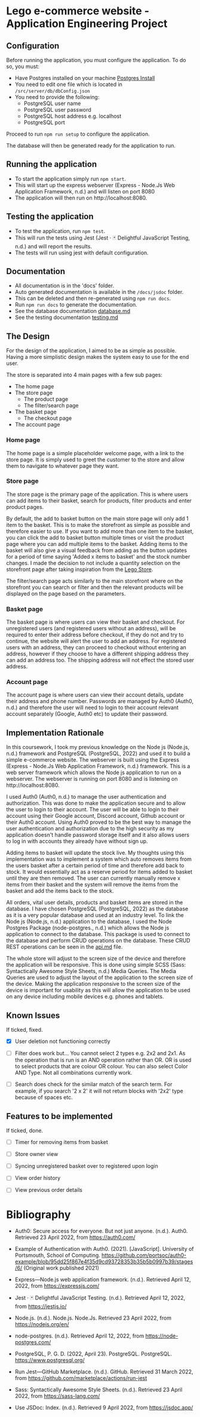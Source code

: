 # Lego e-commerce website - Application Engineering Project
## Configuration

Before running the application, you must configure the application.
To do so, you must:
- Have Postgres installed on your machine [Postgres Install](https://www.postgresql.org/download/)
- You need to edit one file which is located in `/src/server/db/dbConfig.json`
- You need to provide the following:
  - PostgreSQL user name
  - PostgreSQL user password
  - PostgreSQL host address e.g. localhost
  - PostgreSQL port

Proceed to run `npm run setup` to configure the application.

The database will then be generated ready for the application to run.

## Running the application

- To start the application simply run `npm start`.
- This will start up the express webserver (Express - Node.Js Web Application Framework, n.d.) and will listen on port 8080
- The application will then run on http://localhost:8080.

## Testing the application

  - To test the application, run `npm test`.
  - This will run the tests using Jest (Jest · 🃏 Delightful JavaScript Testing, n.d.) and will report the results.
  - The tests will run using jest with default configuration.

## Documentation

  - All documentation is in the 'docs' folder.
  - Auto generated documentation is available in the `/docs/jsdoc` folder.
  - This can be deleted and then re-generated using `npm run docs`.
  - Run `npm run docs` to generate the documentation.
  - See the database documentation [database.md](docs/database.md)
  - See the testing documentation [testing.md](docs/testing.md)
  

## The Design

For the design of the application, I aimed to be as simple as possible. Having a more simplistic design makes the system easy to use for the end user.

The store is separated into 4 main pages with a few sub pages:
- The home page
- The store page
  - The product page
  - The filter/search page
- The basket page
  - The checkout page
- The account page

### Home page

The home page is a simple placeholder welcome page, with a link to the store page. It is simply used to greet the customer to the store and allow them to navigate to whatever page they want.

### Store page

The store page is the primary page of the application. This is where users can add items to their basket, search for products, filter products and enter product pages.

By default, the add to basket button on the main store page will only add 1 item to the basket. This is to make the storefront as simple as possible and therefore easier to use. If you want to add more than one item to the basket, you can click the add to basket button multiple times or visit the product page where you can add multiple items to the basket. Adding items to the basket will also give a visual feedback from adding as the button updates for a period of time saying 'Added x items to basket' and the stock number changes. I made the decision to not include a quantity selection on the storefront page after taking inspiration from the [Lego Store](https://www.lego.com/en-GB/store). 

The filter/search page acts similarly to the main storefront where on the storefront you can search or filter and then the relevant products will be displayed on the page based on the parameters.

### Basket page

The basket page is where users can view their basket and checkout. For unregistered users (and registered users without an address), will be required to enter their address before checkout, if they do not and try to continue, the website will alert the user to add an address. For registered users with an address, they can proceed to checkout without entering an address, however if they choose to have a different shipping address they can add an address too. The shipping address will not effect the stored user address.

### Account page

The account page is where users can view their account details, update their address and phone number. Passwords are managed by Auth0 (Auth0, n.d.) and therefore the user will need to login to their account relevant account separately (Google, Auth0 etc) to update their password.

## Implementation Rationale

In this coursework, I took my previous knowledge on the Node js (Node.js, n.d.) framework and PostgreSQL (PostgreSQL, 2022) and used it to build a simple e-commerce website. The webserver is built using the Express (Express - Node.Js Web Application Framework, n.d.) framework. This is a web server framework which allows the Node js application to run on a webserver. The webserver is running on port 8080 and is listening on http://localhost:8080. 

I used Auth0 (Auth0, n.d.) to manage the user authentication and authorization. This was done to make the application secure and to allow the user to login to their account. The user will be able to login to their account using their Google account, Discord account, Github account or their Auth0 account. Using Auth0 proved to be the best way to manage the user authentication and authorization due to the high security as my application doesn't handle password storage itself and it also allows users to log in with accounts they already have without sign up.

Adding items to basket will update the stock live. My thoughts using this implementation was to implement a system which auto removes items from the users basket after a certain period of time and therefore add back to stock. It would essentially act as a reserve period for items added to basket until they are then removed. The user can currently manually remove x items from their basket and the system will remove the items from the basket and add the items back to the stock. 

All orders, vital user details, products and basket items are stored in the database. I have chosen PostgreSQL (PostgreSQL, 2022) as the database as it is a very popular database and used at an industry level. To link the Node js (Node.js, n.d.) application to the database, I used the Node Postgres Package (node-postgres., n.d.) which allows the Node js application to connect to the database. This package is used to connect to the database and perform CRUD operations on the database. These CRUD REST operations can be seen in the [api.md](docs/api.md) file.

The whole store will adjust to the screen size of the device and therefore the application will be responsive. This is done using simple SCSS (Sass: Syntactically Awesome Style Sheets, n.d.) Media Queries. The Media Queries are used to adjust the layout of the application to the screen size of the device. Making the application responsive to the screen size of the device is important for usability as this will allow the application to be used on any device including mobile devices e.g. phones and tablets.


## Known Issues

If ticked, fixed.

- [x] User deletion not functioning correctly

- [ ] Filter does work but... You cannot select 2 types e.g. 2x2 and 2x1. As the operation that is run is an AND operation rather than OR. OR is used to select products that are colour OR colour. You can also select Color AND Type. Not all combinations currently work.

- [ ] Search does check for the similar match of the search term. For example, if you search '2 x 2' it will not return blocks with '2x2' type because of spaces etc. 

## Features to be implemented

If ticked, done.

- [ ] Timer for removing items from basket

- [ ] Store owner view

- [ ] Syncing unregistered basket over to registered upon login

- [ ] View order history

- [ ] View previous order details

# Bibliography

- Auth0: Secure access for everyone. But not just anyone. (n.d.). Auth0. Retrieved 23 April 2022, from https://auth0.com/

- Example of Authentication with Auth0. (2021). [JavaScript]. University of Portsmouth, School of Computing. https://github.com/portsoc/auth0-example/blob/95dd25f867e4f35d9cd93728353b35b5b0997b39/stages/6/ (Original work published 2021)

- Express—Node.js web application framework. (n.d.). Retrieved April 12, 2022, from https://expressjs.com/

- Jest · 🃏 Delightful JavaScript Testing. (n.d.). Retrieved April 12, 2022, from https://jestjs.io/

- Node.js. (n.d.). Node.js. Node.Js. Retrieved 23 April 2022, from https://nodejs.org/en/

- node-postgres. (n.d.). Retrieved April 12, 2022, from https://node-postgres.com/

- PostgreSQL, P. G. D. (2022, April 23). PostgreSQL. PostgreSQL. https://www.postgresql.org/

- Run Jest—GitHub Marketplace. (n.d.). GitHub. Retrieved 31 March 2022, from https://github.com/marketplace/actions/run-jest

- Sass: Syntactically Awesome Style Sheets. (n.d.). Retrieved 23 April 2022, from https://sass-lang.com/

- Use JSDoc: Index. (n.d.). Retrieved 9 April 2022, from https://jsdoc.app/
